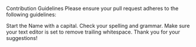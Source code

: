 Contribution Guidelines
Please ensure your pull request adheres to the following guidelines:

Start the Name with a capital.
Check your spelling and grammar.
Make sure your text editor is set to remove trailing whitespace.
Thank you for your suggestions!
